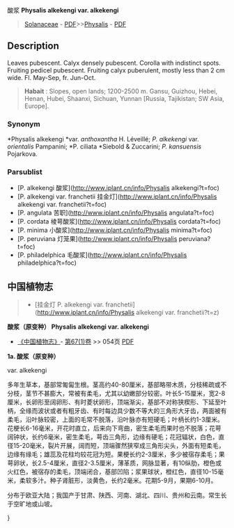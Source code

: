 酸浆 **Physalis alkekengi var. alkekengi**

> [Solanaceae](http://www.iplant.cn/info/Solanaceae?t=foc) - [PDF](http://www.iplant.cn/foc/pdf/Solanaceae.pdf)>>[Physalis](http://www.iplant.cn/info/Physalis?t=foc) - [PDF](http://www.iplant.cn/foc/pdf/Physalis.pdf)

## Description

Leaves pubescent. Calyx densely pubescent. Corolla with indistinct spots. Fruiting pedicel pubescent. Fruiting calyx puberulent, mostly less than 2 cm wide. Fl. May-Sep, fr. Jun-Oct.

> **Habait** : 
> Slopes, open lands; 1200-2500 m. Gansu, Guizhou, Hebei, Henan, Hubei, Shaanxi, Sichuan, Yunnan [Russia, Tajikistan; SW Asia, Europe].

### Synonym
*Physalis alkekengi *var. *anthoxantha* H. Léveillé; *P. alkekengi* var. *orientalis* Pampanini; *P. ciliata *Siebold & Zuccarini; *P. kansuensis* Pojarkova.

### Parsublist

* [P.  alkekengi  酸浆](http://www.iplant.cn/info/Physalis alkekengi?t=foc)
* [P.  alkekengi var. franchetii  挂金灯](http://www.iplant.cn/info/Physalis alkekengi var. franchetii?t=foc)
* [P.  angulata  苦职](http://www.iplant.cn/info/Physalis angulata?t=foc)
* [P.  cordata  棱萼酸浆](http://www.iplant.cn/info/Physalis cordata?t=foc)
* [P.  minima  小酸浆](http://www.iplant.cn/info/Physalis minima?t=foc)
* [P.  peruviana  灯笼果](http://www.iplant.cn/info/Physalis peruviana?t=foc)
* [P.  philadelphica  毛酸浆](http://www.iplant.cn/info/Physalis philadelphica?t=foc)

## 中国植物志

> * [挂金灯  P.  alkekengi var. franchetii](http://www.iplant.cn/info/Physalis alkekengi var. franchetii?t=z)

**酸浆（原变种） Physalis alkekengi var. alkekengi**

* [《中国植物志》](http://www.iplant.cn/frps)- [第67(1)卷](http://www.iplant.cn/frps/vol/67(1)) >> 054页 [PDF](http://www.iplant.cn/frps/pdf/67(1)/054.pdf)

**1a. 酸浆（原变种）**

var. alkekengi

多年生草本，基部常匍匐生根。茎高约40-80厘米，基部略带木质，分枝稀疏或不分枝，茎节不甚膨大，常被有柔毛，尤其以幼嫩部分较密。叶长5-15厘米，宽2-8厘米，长卵形至阔卵形、有时菱状卵形，顶端渐尖，基部不对称狭楔形、下延至叶柄，全缘而波状或者有粗牙齿、有时每边具少数不等大的三角形大牙齿，两面被有柔毛，沿叶脉较密，上面的毛常不脱落，沿叶脉亦有短硬毛；叶柄长约1-3厘米。花梗长6-16毫米，开花时直立，后来向下弯曲，密生柔毛而果时也不脱落；花萼阔钟状，长约6毫米，密生柔毛，萼齿三角形，边缘有硬毛；花冠辐状，白色，直径15-20毫米，裂片开展，阔而短，顶端骤然狭窄成三角形尖头，外面有短柔毛，边缘有缘毛；雄蕊及花柱均较花冠为短。果梗长约2-3厘米，多少被宿存柔毛；果萼卵状，长2.5-4厘米，直径2-3.5厘米，薄革质，网脉显著，有10纵肋，橙色或火红色，被宿存的柔毛，顶端闭合，基部凹陷；浆果球状，橙红色，直径10-15毫米，柔软多汁。种子肾脏形，淡黄色，长约2毫米。花期5-9月，果期6-10月。

分布于欧亚大陆；我国产于甘肃、陕西、河南、湖北、四川、贵州和云南。常生长于空旷地或山坡。

}